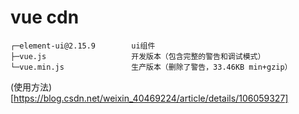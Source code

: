 # vue cdn

```
┌─element-ui@2.15.9        ui组件
├─vue.js                   开发版本（包含完整的警告和调试模式）
└─vue.min.js               生产版本（删除了警告，33.46KB min+gzip）
```

(使用方法)[https://blog.csdn.net/weixin_40469224/article/details/106059327]
